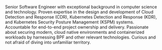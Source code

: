 Senior Software Engineer with exceptional background in computer science and technology. Proven expertise in the design and development of Cloud Detection and Response (CDR), Kubernetes Detection and Response (KDR), and Kubernetes Security Posture Management (KSPM) systems. Accountable for end-to-end project ownership and delivery. Passionate about securing modern, cloud native environments and containerized workloads by harnessing BPF and other relevant technologies. Curious and not afraid of diving into unfamiliar territory.
